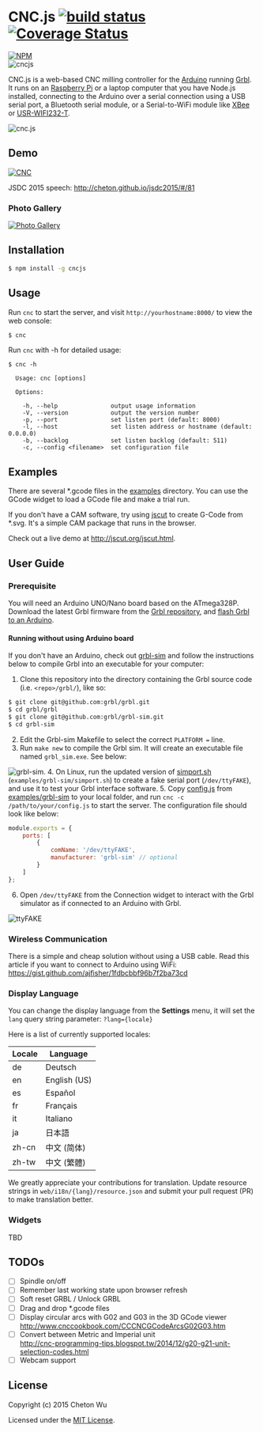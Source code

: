 # CNC.js [![build status](https://travis-ci.org/cheton/cnc.js.svg?branch=master)](https://travis-ci.org/cheton/cnc.js) [![Coverage Status](https://coveralls.io/repos/cheton/cnc.js/badge.svg)](https://coveralls.io/r/cheton/cnc.js)
[![NPM](https://nodei.co/npm/cncjs.png?downloads=true&stars=true)](https://nodei.co/npm/cncjs/)   
![cncjs](https://raw.githubusercontent.com/cheton/cnc.js/master/media/banner2.png)

CNC.js is a web-based CNC milling controller for the [Arduino](https://www.arduino.cc/) running [Grbl](https://github.com/grbl/grbl). It runs on an [Raspberry Pi](https://www.raspberrypi.org/) or a laptop computer that you have Node.js installed, connecting to the Arduino over a serial connection using a USB serial port, a Bluetooth serial module, or a  Serial-to-WiFi module like [XBee](https://www.arduino.cc/en/Guide/ArduinoWirelessShieldS2) or [USR-WIFI232-T](https://gist.github.com/ajfisher/1fdbcbbf96b7f2ba73cd).

![cnc.js](https://raw.githubusercontent.com/cheton/cnc.js/master/media/preview.gif) 

## Demo

[![CNC](http://img.youtube.com/vi/fJyq4fyiGSc/0.jpg)](https://www.youtube.com/watch?v=fJyq4fyiGSc&hd=2 "CNC.js")

JSDC 2015 speech: http://cheton.github.io/jsdc2015/#/81

### Photo Gallery
[![Photo Gallery](https://scontent.xx.fbcdn.net/hphotos-xat1/v/t1.0-9/12118907_10207901191546433_3867236073352040616_n.jpg?oh=97c977c426367130eef35b5e230637c4&oe=56A65008)](https://www.facebook.com/cheton.wu/media_set?set=a.10207901184746263.1073741852.1195704289&type=3)

## Installation
```bash
$ npm install -g cncjs
```

## Usage
Run `cnc` to start the server, and visit `http://yourhostname:8000/` to view the web console:
```bash
$ cnc
```

Run `cnc` with -h for detailed usage:
```
$ cnc -h

  Usage: cnc [options]
  
  Options:

    -h, --help               output usage information
    -V, --version            output the version number
    -p, --port               set listen port (default: 8000)
    -l, --host               set listen address or hostname (default: 0.0.0.0)
    -b, --backlog            set listen backlog (default: 511)
    -c, --config <filename>  set configuration file
```

## Examples
There are several *.gcode files in the [examples](https://github.com/cheton/cnc.js/tree/master/examples) directory. You can use the GCode widget to load a GCode file and make a trial run.

If you don't have a CAM software, try using [jscut](http://jscut.org/) to create G-Code from *.svg. It's a simple CAM package that runs in the browser.

Check out a live demo at http://jscut.org/jscut.html.

## User Guide

### Prerequisite
You will need an Arduino UNO/Nano board based on the ATmega328P. Download the latest Grbl firmware from the [Grbl  repository](https://github.com/grbl/grbl), and [flash Grbl to an Arduino](https://github.com/grbl/grbl/wiki/Flashing-Grbl-to-an-Arduino).

#### Running without using Arduino board
If you don't have an Arduino, check out [grbl-sim](https://github.com/grbl/grbl-sim) and follow the instructions below to compile Grbl into an executable for your computer:

1. Clone this repository into the directory containing the Grbl source code (i.e. `<repo>/grbl/`), like so:

  ```bash
  $ git clone git@github.com:grbl/grbl.git
  $ cd grbl/grbl
  $ git clone git@github.com:grbl/grbl-sim.git
  $ cd grbl-sim
  ```
2. Edit the Grbl-sim Makefile to select the correct `PLATFORM =` line.
3. Run `make new` to compile the Grbl sim. It will create an executable file named `grbl_sim.exe`. See below:

  ![grbl-sim](https://raw.githubusercontent.com/cheton/cnc.js/master/media/grbl-sim.png).
4. On Linux, run the updated version of [simport.sh](https://github.com/cheton/cnc.js/blob/master/examples/grbl-sim/simport.sh) (`examples/grbl-sim/simport.sh`) to create a fake serial port (`/dev/ttyFAKE`), and use it to test your Grbl interface software.
5. Copy [config.js](https://github.com/cheton/cnc.js/blob/master/examples/grbl-sim/config.js) from [examples/grbl-sim](https://github.com/cheton/cnc.js/tree/master/examples/grbl-sim) to your local folder, and run `cnc -c /path/to/your/config.js` to start the server. The configuration file should look like below:

  ```js
  module.exports = {
      ports: [
          {
              comName: '/dev/ttyFAKE',
              manufacturer: 'grbl-sim' // optional
          }
      ]
  };
  ```
6. Open `/dev/ttyFAKE` from the Connection widget to interact with the Grbl simulator as if connected to an Arduino with Grbl.

  ![ttyFAKE](https://raw.githubusercontent.com/cheton/cnc.js/master/media/ttyFAKE.png)

### Wireless Communication
There is a simple and cheap solution without using a USB cable. Read this article if you want to connect to Arduino using WiFi: https://gist.github.com/ajfisher/1fdbcbbf96b7f2ba73cd

### Display Language
You can change the display language from the <b>Settings</b> menu, it will set the `lang` query string parameter: `?lang={locale}`

Here is a list of currently supported locales:

Locale | Language
------ | --------
de     | Deutsch
en     | English (US)
es     | Español
fr     | Français
it     | Italiano
ja     | 日本語
zh-cn  | 中文 (简体)
zh-tw  | 中文 (繁體)

We greatly appreciate your contributions for translation. Update resource strings in `web/i18n/{lang}/resource.json` and submit your pull request (PR) to make translation better.

### Widgets
TBD

## TODOs
- [ ] Spindle on/off
- [ ] Remember last working state upon browser refresh
- [ ] Soft reset GRBL / Unlock GRBL
- [ ] Drag and drop *.gcode files
- [ ] Display circular arcs with G02 and G03 in the 3D GCode viewer<br>
      http://www.cnccookbook.com/CCCNCGCodeArcsG02G03.htm
- [ ] Convert between Metric and Imperial unit<br>
      http://cnc-programming-tips.blogspot.tw/2014/12/g20-g21-unit-selection-codes.html
- [ ] Webcam support

## License

Copyright (c) 2015 Cheton Wu

Licensed under the [MIT License](LICENSE).
